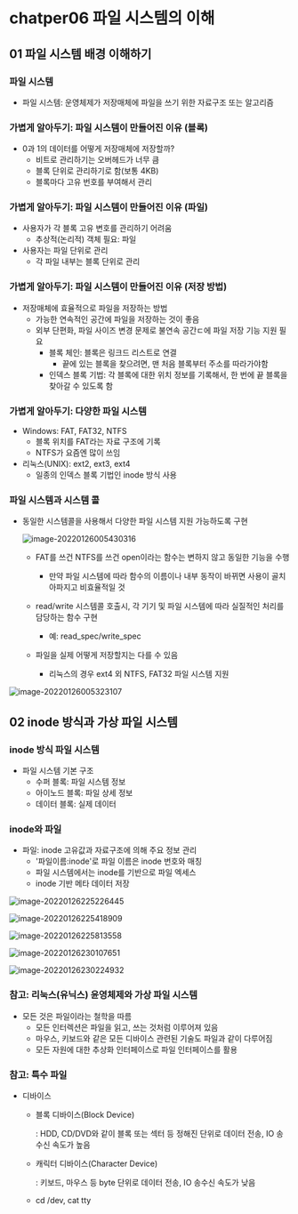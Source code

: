 # chatper06 파일 시스템의 이해

## 01 파일 시스템 배경 이해하기

### 파일 시스템

- 파일 시스템: 운영체제가 저장매체에 파일을 쓰기 위한 자료구조 또는 알고리즘



### 가볍게 알아두기: 파일 시스템이 만들어진 이유 (블록)

- 0과 1의 데이터를 어떻게 저장매체에 저장할까?
  - 비트로 관리하기는 오버헤드가 너무 큼
  - 블록 단위로 관리하기로 함(보통 4KB)
  - 블록마다 고유 번호를 부여해서 관리

### 가볍게 알아두기: 파일 시스템이 만들어진 이유 (파일)

- 사용자가 각 블록 고유 변호를 관리하기 어려움
  - 추상적(논리적) 객체 필요: 파일
- 사용자는 파일 단위로 관리
  - 각 파일 내부는 블록 단위로 관리

### 가볍게 알아두기: 파일 시스템이 만들어진 이유 (저장 방법)

- 저장매체에 효율적으로 파일을 저장하는 방법
  - 가능한 연속적인 공간에 파일을 저장하는 것이 좋음
  - 외부 단편화, 파일 사이즈 변경 문제로 불연속 공간ㄷ에 파일 저장 기능 지원 필요
    - 블록 체인: 블록은 링크드 리스트로 연결
      - 끝에 있는 블록을 찾으려면, 맨 처음 블록부터 주소를 따라가야함
    - 인덱스 블록 기법: 각 블록에 대한 위치 정보를 기록해서, 한 번에 끝 블록을 찾아갈 수 있도록 함

### 가볍게 알아두기: 다양한 파일 시스템

- Windows: FAT, FAT32, NTFS
  - 블록 위치를 FAT라는 자료 구조에 기록
  - NTFS가 요즘엔 많이 쓰임
- 리눅스(UNIX): ext2, ext3, ext4
  - 일종의 인덱스 블록 기법인 inode 방식 사용



### 파일 시스템과 시스템 콜

- 동일한 시스템콜을 사용해서 다양한 파일 시스템 지원 가능하도록 구현

  ![image-20220126005430316](./typora-user-images/image-20220126005430316.png)

  - FAT를 쓰건 NTFS를 쓰건 open이라는 함수는 변하지 않고 동일한 기능을 수행
    - 만약 파일 시스템에 따라 함수의 이름이나 내부 동작이 바뀌면 사용이 골치아파지고 비효율적일 것

  - read/write 시스템콜 호출시, 각 기기 및 파일 시스템에 따라 실질적인 처리를 담당하는 함수 구현
    - 예: read_spec/write_spec
  - 파일을 실제 어떻게 저장할지는 다를 수 있음
    - 리눅스의 경우 ext4 외 NTFS, FAT32 파일 시스템 지원

![image-20220126005323107](./typora-user-images/image-20220126005323107.png)



## 02 inode 방식과 가상 파일 시스템

### inode 방식 파일 시스템 

- 파일 시스템 기본 구조
  - 수퍼 블록: 파일 시스템 정보
  - 아이노드 블록: 파일 상세 정보
  - 데이터 블록: 실제 데이터



###  inode와 파일

- 파일: inode 고유값과 자료구조에 의해 주요 정보 관리
  - '파일이름:inode'로 파일 이름은 inode 번호와 매칭
  - 파일 시스템에서는 inode를 기반으로 파일 엑세스
  - inode 기반 메타 데이터 저장

![image-20220126225226445](./typora-user-images/image-20220126225226445.png)

![image-20220126225418909](./typora-user-images/image-20220126225418909.png)

![image-20220126225813558](./typora-user-images/image-20220126225813558.png)

![image-20220126230107651](./typora-user-images/image-20220126230107651.png)

![image-20220126230224932](./typora-user-images/image-20220126230224932.png)



### 참고: 리눅스(유닉스) 윤영체제와 가상 파일 시스템

- 모든 것은 파일이라는 철학을 따름
  - 모든 인터렉션은 파일을 읽고, 쓰는 것처럼 이루어져 있음
  - 마우스, 키보드와 같은 모든 디바이스 관련된 기술도 파일과 같이 다루어짐
  - 모든 자원에 대한 추상화 인터페이스로 파일 인터페이스를 활용



### 참고: 특수 파일

- 디바이스

  - 블록 디바이스(Block Device)

    : HDD, CD/DVD와 같이 블록 또는 섹터 등 정해진 단위로 데이터 전송, IO  송수신 속도가 높음

  - 캐릭터 디바이스(Character Device)

    : 키보드, 마우스 등  byte 단위로 데이터 전송, IO 송수신 속도가 낮음

  -  cd /dev, cat tty
